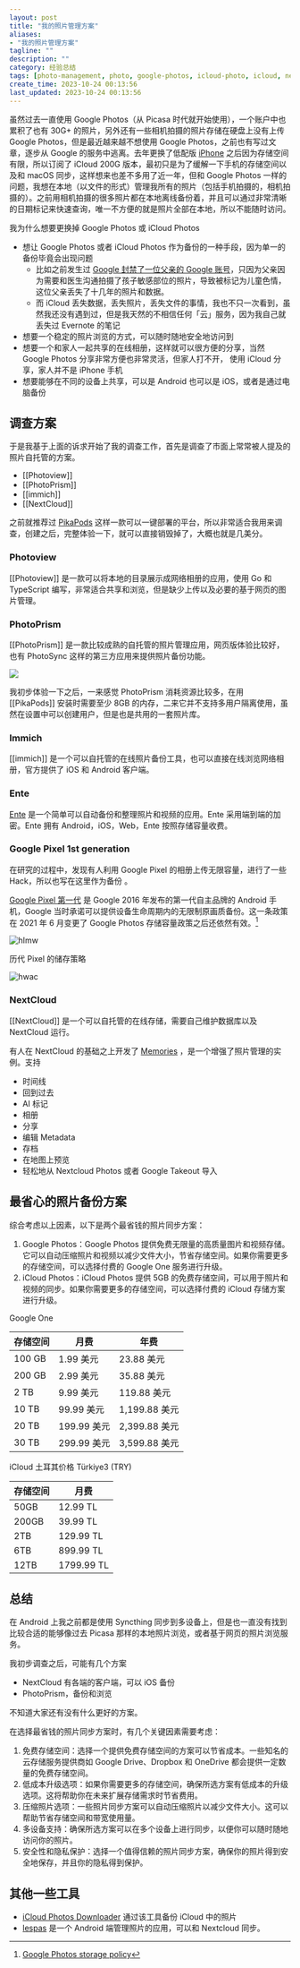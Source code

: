 ```yaml
---
layout: post
title: "我的照片管理方案"
aliases:
- "我的照片管理方案"
tagline: ""
description: ""
category: 经验总结
tags: [photo-management, photo, google-photos, icloud-photo, icloud, nextcloud, 相册, 照片 ]
create_time: 2023-10-24 00:13:56
last_updated: 2023-10-24 00:13:56
---
```


虽然过去一直使用 Google Photos（从 Picasa 时代就开始使用），一个账户中也累积了也有 30G+ 的照片，另外还有一些相机拍摄的照片存储在硬盘上没有上传 Google Photos，但是最近越来越不想使用 Google Photos，之前也有写过文章，逐步从 Google 的服务中逃离。去年更换了低配版 [iPhone](/post/2022/07/iphone-13-review-and-setup.html) 之后因为存储空间有限，所以订阅了 iCloud 200G 版本，最初只是为了缓解一下手机的存储空间以及和 macOS 同步，这样想来也差不多用了近一年，但和 Google Photos 一样的问题，我想在本地（以文件的形式）管理我所有的照片（包括手机拍摄的，相机拍摄的）。之前用相机拍摄的很多照片都在本地离线备份着，并且可以通过非常清晰的日期标记来快速查询，唯一不方便的就是照片全部在本地，所以不能随时访问。

我为什么想要更换掉 Google Photos 或 iCloud Photos

- 想让 Google Photos 或者 iCloud Photos 作为备份的一种手段，因为单一的备份毕竟会出现问题
  - 比如之前发生过 [Google 封禁了一位父亲的 Google 账号](https://9to5google.com/2022/08/22/google-locked-account-medical-photo-story/)，只因为父亲因为需要和医生沟通拍摄了孩子敏感部位的照片，导致被标记为儿童色情，这位父亲丢失了十几年的照片和数据。
  - 而 iCloud 丢失数据，丢失照片，丢失文件的事情，我也不只一次看到，虽然我还没有遇到过，但是我天然的不相信任何「云」服务，因为我自己就丢失过 Evernote 的笔记
- 想要一个稳定的照片浏览的方式，可以随时随地安全地访问到
- 想要一个和家人一起共享的在线相册，这样就可以很方便的分享，当然 Google Photos 分享非常方便也非常灵活，但家人打不开， 使用 iCloud 分享，家人并不是 iPhone 手机
- 想要能够在不同的设备上共享，可以是 Android 也可以是 iOS，或者是通过电脑备份

## 调查方案

于是我基于上面的诉求开始了我的调查工作，首先是调查了市面上常常被人提及的照片自托管的方案。

- [[Photoview]]
- [[PhotoPrism]]
- [[immich]]
- [[NextCloud]]

之前就推荐过 [PikaPods](/post/2022/01/pikapods-docker-container-as-service.html) 这样一款可以一键部署的平台，所以非常适合我用来调查，创建之后，完整体验一下，就可以直接销毁掉了，大概也就是几美分。

### Photoview

[[Photoview]] 是一款可以将本地的目录展示成网络相册的应用，使用 Go 和 TypeScript 编写，非常适合共享和浏览，但是缺少上传以及必要的基于网页的图片管理。

### PhotoPrism

[[PhotoPrism]] 是一款比较成熟的自托管的照片管理应用，网页版体验比较好，也有 PhotoSync 这样的第三方应用来提供照片备份功能。

![](https://photo.einverne.info/images/2023/11/22/fthg.png)

我初步体验一下之后，一来感觉 PhotoPrism 消耗资源比较多，在用 [[PikaPods]] 安装时需要至少 8GB 的内存，二来它并不支持多用户隔离使用，虽然在设置中可以创建用户，但是也是共用的一套照片库。

### Immich

[[immich]] 是一个可以自托管的在线照片备份工具，也可以直接在线浏览网络相册，官方提供了 iOS 和 Android 客户端。

### Ente

[Ente](https://ente.io/) 是一个简单可以自动备份和整理照片和视频的应用。Ente 采用端到端的加密。Ente 拥有 Android，iOS，Web，Ente 按照存储容量收费。

### Google Pixel 1st generation

在研究的过程中，发现有人利用 Google Pixel 的相册上传无限容量，进行了一些 Hack，所以也写在这里作为备份 。

[Google Pixel 第一代](<https://en.wikipedia.org/wiki/Pixel_(1st_generation)>) 是 Google 2016 年发布的第一代自主品牌的 Android 手机，Google 当时承诺可以提供设备生命周期内的无限制原画质备份。这一条政策在 2021 年 6 月变更了 Google Photos 存储容量政策之后还依然有效。[^1]

[^1]: [Google Photos storage policy](https://blog.google/products/photos/storage-changes/)

![hImw](https://photo.einverne.info/images/2023/11/23/hImw.png)

历代 Pixel 的储存策略

![hwac](https://photo.einverne.info/images/2023/11/23/hwac.png)

### NextCloud

[[NextCloud]] 是一个可以自托管的在线存储，需要自己维护数据库以及 NextCloud 运行。

有人在 NextCloud 的基础之上开发了 [Memories](https://github.com/pulsejet/memories) ，是一个增强了照片管理的实例。支持

- 时间线
- 回到过去
- AI 标记
- 相册
- 分享
- 编辑 Metadata
- 存档
- 在地图上预览
- 轻松地从 Nextcloud Photos 或者 Google Takeout 导入

## 最省心的照片备份方案

综合考虑以上因素，以下是两个最省钱的照片同步方案：

1. Google Photos：Google Photos 提供免费无限量的高质量图片和视频存储。它可以自动压缩照片和视频以减少文件大小，节省存储空间。如果你需要更多的存储空间，可以选择付费的 Google One 服务进行升级。
2. iCloud Photos：iCloud Photos 提供 5GB 的免费存储空间，可以用于照片和视频的同步。如果你需要更多的存储空间，可以选择付费的 iCloud 存储方案进行升级。

Google One

| 存储空间 | 月费        | 年费          |
| -------- | ----------- | ------------- |
| 100 GB   | 1.99 美元   | 23.88 美元    |
| 200 GB   | 2.99 美元   | 35.88 美元    |
| 2 TB     | 9.99 美元   | 119.88 美元   |
| 10 TB    | 99.99 美元  | 1,199.88 美元 |
| 20 TB    | 199.99 美元 | 2,399.88 美元 |
| 30 TB    | 299.99 美元 | 3,599.88 美元 |

iCloud 土耳其价格 Türkiye3 (TRY)

| 存储空间 | 月费       |
| -------- | ---------- |
| 50GB     | 12.99 TL   |
| 200GB    | 39.99 TL   |
| 2TB<br>  | 129.99 TL  |
| 6TB      | 899.99 TL  |
| 12TB     | 1799.99 TL |

## 总结

在 Android 上我之前都是使用 Syncthing 同步到多设备上，但是也一直没有找到比较合适的能够像过去 Picasa 那样的本地照片浏览，或者基于网页的照片浏览服务。

我初步调查之后，可能有几个方案

- NextCloud 有各端的客户端，可以 iOS 备份
- PhotoPrism，备份和浏览

不知道大家还有没有什么更好的方案。

在选择最省钱的照片同步方案时，有几个关键因素需要考虑：

1. 免费存储空间：选择一个提供免费存储空间的方案可以节省成本。一些知名的云存储服务提供商如 Google Drive、Dropbox 和 OneDrive 都会提供一定数量的免费存储空间。
2. 低成本升级选项：如果你需要更多的存储空间，确保所选方案有低成本的升级选项。这将帮助你在未来扩展存储需求时节省费用。
3. 压缩照片选项：一些照片同步方案可以自动压缩照片以减少文件大小。这可以帮助节省存储空间和带宽使用量。
4. 多设备支持：确保所选方案可以在多个设备上进行同步，以便你可以随时随地访问你的照片。
5. 安全性和隐私保护：选择一个值得信赖的照片同步方案，确保你的照片得到安全地保存，并且你的隐私得到保护。

## 其他一些工具

- [iCloud Photos Downloader](https://github.com/icloud-photos-downloader/icloud_photos_downloader) 通过该工具备份 iCloud 中的照片
- [lespas](https://github.com/scubajeff/lespas) 是一个 Android 端管理照片的应用，可以和 Nextcloud 同步。
